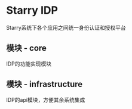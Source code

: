# Starry IDP

Starry系统下各个应用之间统一身份认证和授权平台

## 模块 - core

IDP的功能实现模块

## 模块 - infrastructure

IDP的api模块，方便其余系统集成
